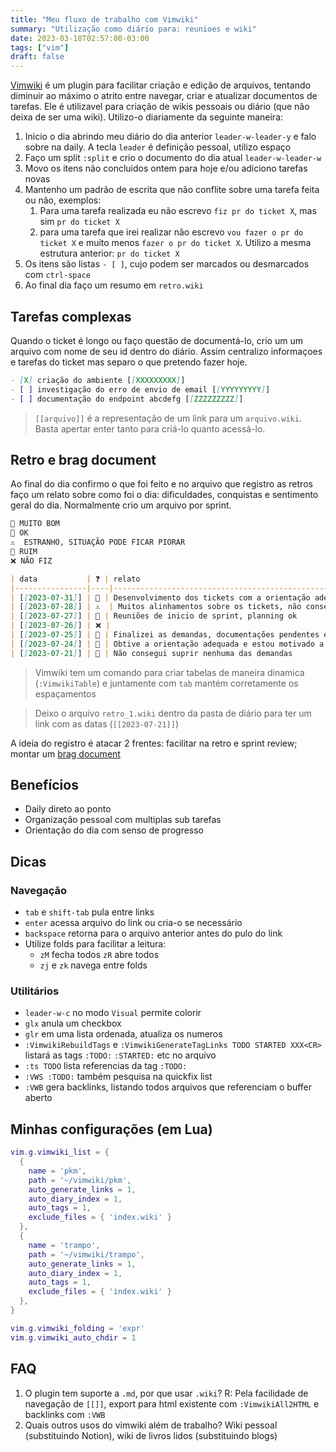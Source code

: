 ```yaml
---
title: "Meu fluxo de trabalho com Vimwiki"
summary: "Utilização como diário para: reunioes e wiki"
date: 2023-03-18T02:57:00-03:00
tags: ["vim"]
draft: false
---
```


[Vimwiki](https://github.com/vimwiki/vimwiki) é um plugin para facilitar criação e edição de arquivos, tentando diminuir ao máximo o atrito entre navegar, criar e atualizar documentos de tarefas. Ele é utilizavel para criação de wikis pessoais ou diário (que não deixa de ser uma wiki). Utilizo-o diariamente da seguinte maneira:

1. Inicio o dia abrindo meu diário do dia anterior `leader-w-leader-y` e falo sobre na daily. A tecla `leader` é definição pessoal, utilizo espaço
2. Faço um split `:split` e crio o documento do dia atual `leader-w-leader-w`
3. Movo os itens não concluidos ontem para hoje e/ou adiciono tarefas novas
4. Mantenho um padrão de escrita que não conflite sobre uma tarefa feita ou não, exemplos:
    1. Para uma tarefa realizada eu não escrevo `fiz pr do ticket X`, mas sim `pr do ticket X`
    2. para uma tarefa que irei realizar não escrevo `vou fazer o pr do ticket X` e muito menos `fazer o pr do ticket X`. Utilizo a mesma estrutura anterior: `pr do ticket X`
5. Os itens são listas `- [ ]`, cujo podem ser marcados ou desmarcados com `ctrl-space`
6. Ao final dia faço um resumo em `retro.wiki`

## Tarefas complexas

Quando o ticket é longo ou faço questão de documentá-lo, crio um um arquivo com nome de seu id dentro do diário. Assim centralizo informaçoes e tarefas do ticket mas separo o que pretendo fazer hoje.

```md
- [X] criação do ambiente [[XXXXXXXXX]]
- [ ] investigação do erro de envio de email [[YYYYYYYYY]]
- [ ] documentação do endpoint abcdefg [[ZZZZZZZZZ]]
```

> `[[arquivo]]` é a representação de um link para um `arquivo.wiki`. Basta apertar enter tanto para criá-lo quanto acessá-lo.

## Retro e brag document

Ao final do dia confirmo o que foi feito e no arquivo que registro as retros faço um relato sobre como foi o dia: dificuldades, conquistas e sentimento geral do dia. Normalmente crio um arquivo por sprint.

```md
💚 MUITO BOM
🔵 OK
⚠️  ESTRANHO, SITUAÇÃO PODE FICAR PIORAR
🔴 RUIM
❌ NÃO FIZ

| data           | ❓ | relato                                                              | sprint |
|----------------|----|---------------------------------------------------------------------|--------|
| [[2023-07-31]] | 🔵 | Desenvolvimento dos tickets com a orientação adequada               | 2      |
| [[2023-07-28]] | ⚠️  | Muitos alinhamentos sobre os tickets, não consegui iniciar nenhum   | 2      |
| [[2023-07-27]] | 🔵 | Reuniões de inicio de sprint, planning ok                           | 2      |
| [[2023-07-26]] | ❌ |                                                                     | 1      |
| [[2023-07-25]] | 💚 | Finalizei as demandas, documentações pendentes e revisei todos PRs  | 1      |
| [[2023-07-24]] | 🔵 | Obtive a orientação adequada e estou motivado a finalizar a demanda | 1      |
| [[2023-07-21]] | 🔴 | Não consegui suprir nenhuma das demandas                            | 1      |
```

> Vimwiki tem um comando para criar tabelas de maneira dinamica (`:VimwikiTable`) e juntamente com `tab` mantém corretamente os espaçamentos

> Deixo o arquivo `retro_1.wiki` dentro da pasta de diário para ter um link com as datas (`[[2023-07-21]]`)

A ideia do registro é atacar 2 frentes: facilitar na retro e sprint review; montar um [brag document](https://eltonminetto.dev/post/2022-04-14-brag-document/)

## Benefícios

- Daily direto ao ponto
- Organização pessoal com multiplas sub tarefas
- Orientação do dia com senso de progresso

## Dicas

### Navegação

- `tab` e `shift-tab` pula entre links
- `enter` acessa arquivo do link ou cria-o se necessário
- `backspace` retorna para o arquivo anterior antes do pulo do link
- Utilize folds para facilitar a leitura:
    - `zM` fecha todos `zR` abre todos
    - `zj` e `zk` navega entre folds

### Utilitários

- `leader-w-c` no modo `Visual` permite colorir
- `glx` anula um checkbox
- `glr` em uma lista ordenada, atualiza os numeros
- `:VimwikiRebuildTags` e `:VimwikiGenerateTagLinks TODO STARTED XXX<CR>` listará as tags `:TODO:` `:STARTED:` etc no arquivo
- `:ts TODO` lista referencias da tag `:TODO:`
- `:VWS :TODO:` também pesquisa na quickfix list
- `:VWB` gera backlinks, listando todos arquivos que referenciam o buffer aberto

## Minhas configurações (em Lua)

```lua
vim.g.vimwiki_list = {
  {
    name = 'pkm',
    path = '~/vimwiki/pkm',
    auto_generate_links = 1,
    auto_diary_index = 1,
    auto_tags = 1,
    exclude_files = { 'index.wiki' }
  },
  {
    name = 'trampo',
    path = '~/vimwiki/trampo',
    auto_generate_links = 1,
    auto_diary_index = 1,
    auto_tags = 1,
    exclude_files = { 'index.wiki' }
  },
}

vim.g.vimwiki_folding = 'expr'
vim.g.vimwiki_auto_chdir = 1
```

## FAQ

1. O plugin tem suporte a `.md`, por que usar `.wiki`? R: Pela facilidade de navegação de `[[]]`, export para html existente com `:VimwikiAll2HTML` e backlinks com `:VWB`
2. Quais outros usos do vimwiki além de trabalho? Wiki pessoal (substituindo Notion), wiki de livros lidos (substituindo blogs)
